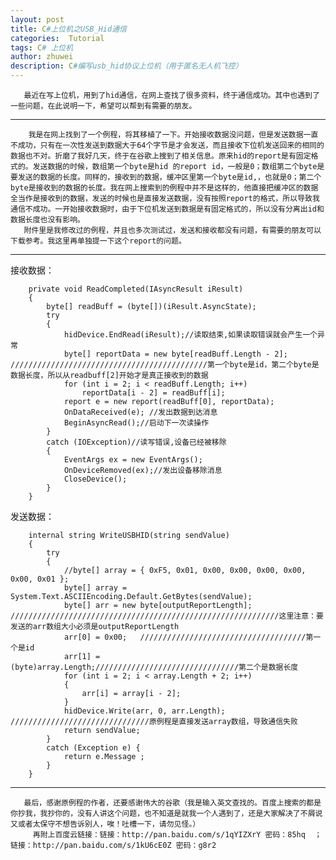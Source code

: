 ```yaml
---
layout: post
title: C#上位机之USB_Hid通信
categories:  Tutorial
tags: C# 上位机
author: zhuwei
description: C#编写usb_hid协议上位机（用于匿名无人机飞控）
---
```



       最近在写上位机，用到了hid通信，在网上查找了很多资料，终于通信成功。其中也遇到了一些问题，在此说明一下，希望可以帮到有需要的朋友。
---
        我是在网上找到了一个例程，将其移植了一下。开始接收数据没问题，但是发送数据一直不成功，只有在一次性发送到数据大于64个字节是才会发送，而且接收下位机发送回来的相同的数据也不对。折磨了我好几天，终于在谷歌上搜到了相关信息。原来hid的report是有固定格式的。发送数据的时候，数组第一个byte是hid 的report id，一般是0；数组第二个byte是要发送的数据的长度。同样的，接收到的数据，缓冲区里第一个byte是id,，也就是0；第二个byte是接收到的数据的长度。我在网上搜索到的例程中并不是这样的，他直接把缓冲区的数据全当作是接收到的数据，发送的时候也是直接发送数据，没有按照report的格式，所以导致我通信不成功。一开始接收数据时，由于下位机发送到数据是有固定格式的，所以没有分离出id和数据长度也没有影响。
       附件里是我修改过的例程，并且也多次测试过，发送和接收都没有问题，有需要的朋友可以下载参考。我这里再单独提一下这个report的问题。
---
接收数据：

        private void ReadCompleted(IAsyncResult iResult)
        {
            byte[] readBuff = (byte[])(iResult.AsyncState);
            try
            {
                hidDevice.EndRead(iResult);//读取结束,如果读取错误就会产生一个异常
                byte[] reportData = new byte[readBuff.Length - 2];  ////////////////////////////////////////////第一个byte是id，第二个byte是数据长度，所以从readbuff[2]开始才是真正接收到的数据
                for (int i = 2; i < readBuff.Length; i++)
                    reportData[i - 2] = readBuff[i];
                report e = new report(readBuff[0], reportData);
                OnDataReceived(e); //发出数据到达消息
                BeginAsyncRead();//启动下一次读操作
            }
            catch (IOException)//读写错误,设备已经被移除
            {
                EventArgs ex = new EventArgs();
                OnDeviceRemoved(ex);//发出设备移除消息
                CloseDevice();
            }
        }
发送数据：

        internal string WriteUSBHID(string sendValue)
        {
            try
            {
                //byte[] array = { 0xF5, 0x01, 0x00, 0x00, 0x00, 0x00, 0x00, 0x01 };
                byte[] array = System.Text.ASCIIEncoding.Default.GetBytes(sendValue);
                byte[] arr = new byte[outputReportLength]; ////////////////////////////////////////////////////////////这里注意：要发送的arr数组大小必须是outputReportLength
                arr[0] = 0x00;   /////////////////////////////////////第一个是id
                arr[1] = (byte)array.Length;////////////////////////////////第二个是数据长度
                for (int i = 2; i < array.Length + 2; i++)
                {
                    arr[i] = array[i - 2];
                }
                hidDevice.Write(arr, 0, arr.Length);  ///////////////////////////////原例程是直接发送array数组，导致通信失败
                return sendValue;
            }
            catch (Exception e) {
                return e.Message ;
            }
        }
---
       最后，感谢原例程的作者，还要感谢伟大的谷歌（我是输入英文查找的。百度上搜索的都是你抄我，我抄你的，没有人讲这个问题，也不知道是就我一个人遇到了，还是大家解决了不屑说又或者太保守不想告诉别人，唉！吐槽一下，请勿见怪。）
         再附上百度云链接：链接：http://pan.baidu.com/s/1qYIZXrY 密码：85hq  ；链接：http://pan.baidu.com/s/1kU6cE0Z 密码：g8r2